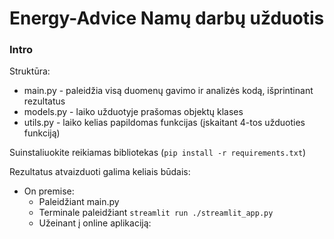 # Energy-Advice Namų darbų užduotis
### Intro

Struktūra:
- main.py - paleidžia visą duomenų gavimo ir analizės kodą, išprintinant rezultatus
- models.py - laiko užduotyje prašomas objektų klases
- utils.py - laiko kelias papildomas funkcijas (įskaitant 4-tos užduoties funkciją)

Suinstaliuokite reikiamas bibliotekas (`pip install -r requirements.txt`)

Rezultatus atvaizduoti galima keliais būdais:
- On premise:
  - Paleidžiant main.py
  - Terminale paleidžiant `streamlit run ./streamlit_app.py`
  - Užeinant į online aplikaciją: 
